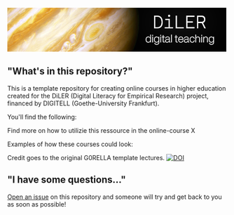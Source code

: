 ![logo](lecture/static/logo.png)


## "What's in this repository?"

This is a template repository for creating online courses in higher education created for the DiLER (Digital Literacy for Empirical Research) project, financed by DIGITELL (Goethe-University Frankfurt).



You'll find the following:

Find more on how to utilizie this ressource in the online-course X

Examples of how these courses could look:




Credit goes to the original G0RELLA template lectures.
[![DOI](https://zenodo.org/badge/DOI/10.5281/zenodo.4279400.svg)](https://doi.org/10.5281/zenodo.4279400)


## "I have some questions..."

[Open an issue]() on this repository and someone will try and get back to you as soon as possible!
